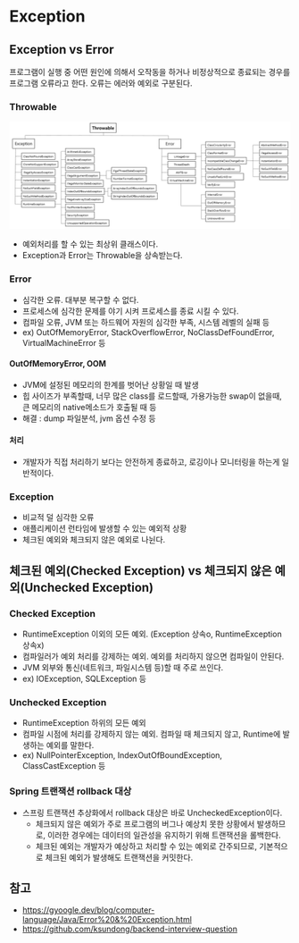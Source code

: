 # Exception
## Exception vs Error

프로그램이 실행 중 어떤 원인에 의해서 오작동을 하거나 비정상적으로 종료되는 경우를 프로그램 오류라고 한다. 오류는 에러와 예외로 구분된다.

### Throwable

![alt text](images/throwable.png)

- 예외처리를 할 수 있는 최상위 클래스이다.
- Exception과 Error는 Throwable을 상속받는다.

### Error

- 심각한 오류. 대부분 복구할 수 없다.
- 프로세스에 심각한 문제를 야기 시켜 프로세스를 종료 시킬 수 있다.
- 컴파일 오류, JVM 또는 하드웨어 자원의 심각한 부족, 시스템 레벨의 실패 등
- ex) OutOfMemoryError, StackOverflowError, NoClassDefFoundError, VirtualMachineError 등

#### OutOfMemoryError, OOM

- JVM에 설정된 메모리의 한계를 벗어난 상황일 때 발생
- 힙 사이즈가 부족할때, 너무 많은 class를 로드할때, 가용가능한 swap이 없을때, 큰 메모리의 native메소드가 호출될 때 등
- 해결 : dump 파일분석, jvm 옵션 수정 등

#### 처리

- 개발자가 직접 처리하기 보다는 안전하게 종료하고, 로깅이나 모니터링을 하는게 일반적이다.

### Exception

- 비교적 덜 심각한 오류
- 애플리케이션 런타임에 발생할 수 있는 예외적 상황
- 체크된 예외와 체크되지 않은 예외로 나뉜다.

## 체크된 예외(Checked Exception) vs 체크되지 않은 예외(Unchecked Exception)

### Checked Exception

- RuntimeException 이외의 모든 예외. (Exception 상속o, RuntimeException 상속x)
- 컴파일러가 예외 처리를 강제하는 예외. 예외를 처리하지 않으면 컴파일이 안된다.
- JVM 외부와 통신(네트워크, 파일시스템 등)할 때 주로 쓰인다.
- ex) IOException, SQLException 등

### Unchecked Exception

- RuntimeException 하위의 모든 예외
- 컴파일 시점에 처리를 강제하지 않는 예외. 컴파일 때 체크되지 않고, Runtime에 발생하는 예외를 말한다.
- ex) NullPointerException, IndexOutOfBoundException, ClassCastException 등

### Spring 트랜잭션 rollback 대상

- 스프링 트랜잭션 추상화에서 rollback 대상은 바로 UncheckedException이다.
  - 체크되지 않은 예외가 주로 프로그램의 버그나 예상치 못한 상황에서 발생하므로, 이러한 경우에는 데이터의 일관성을 유지하기 위해 트랜잭션을 롤백한다.
  - 체크된 예외는 개발자가 예상하고 처리할 수 있는 예외로 간주되므로, 기본적으로 체크된 예외가 발생해도 트랜잭션을 커밋한다.

## 참고

- https://gyoogle.dev/blog/computer-language/Java/Error%20&%20Exception.html
- https://github.com/ksundong/backend-interview-question

